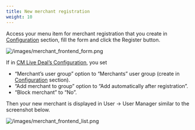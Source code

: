 ```yaml
---
title: New merchant registration
weight: 10
---
```

Access your menu item for merchant registration that you create in [Configuration](/configuration/menu-item-for-merchant-registration-page/) section, fill the form and click the Register button.

![/images/merchant_frontend_form.png](/images/merchant_frontend_form.png)

If in [CM Live Deal’s Configuration](/configuration/merchant/), you set

*   “Merchant’s user group” option to “Merchants” user group (create in [Configuration](/configuration/users-component/) section).
*   “Add merchant to group” option to “Add automatically after registration”.
*   “Block merchant” to “No”.

Then your new merchant is displayed in User -> User Manager similar to the screenshot below.

![/images/merchant_frontend_list.png](/images/merchant_frontend_list.png)